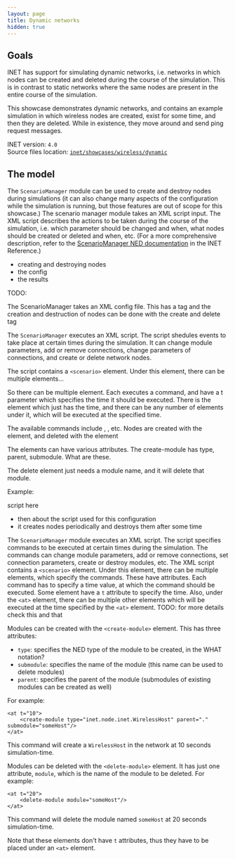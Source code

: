 ```yaml
---
layout: page
title: Dynamic networks
hidden: true
---
```


## Goals

<!--
INET has support for simulating dynamic networks, i.e. networks in which nodes can be created
and deleted during the course of the simulation, instead of a static network where the same nodes
are present in the entire course of the simulation.
-->

INET has support for simulating dynamic networks, i.e. networks in which nodes can be created
and deleted during the course of the simulation. This is in contrast to static networks where the same nodes
are present in the entire course of the simulation.

This showcase demonstrates dynamic networks, and contains an example simulation in which wireless nodes are
created, exist for some time, and then they are deleted. While in existence, they move around and send ping request
messages.

INET version: `4.0`<br>
Source files location: <a href="https://github.com/inet-framework/inet-showcases/tree/master/wireless/dynamic" target="_blank">`inet/showcases/wireless/dynamic`</a>

## The model

The `ScenarioManager` module can be used to create and destroy nodes during simulations (it can also change many aspects of the configuration while the simulation is running, but those features are out of scope for this showcase.) The scenario manager module takes an XML script input. The XML script describes the actions to be taken during the course of the simulation, i.e. which parameter should be changed and when, what nodes should be created or deleted and when, etc. (For a more comprehensive description, refer to the <a href="https://omnetpp.org/doc/inet/api-current/neddoc/index.html?p=inet.common.scenario.ScenarioManager.html" target="_blank">ScenarioManager NED documentation</a> in the INET Reference.)

- creating and destroying nodes
- the config
- the results

TODO:

The ScenarioManager takes an XML config file. This has a <scenario> tag
and the creation and destruction of nodes can be done with the create and delete tag

The `ScenarioManager` executes an XML script. The script shedules events to take place at certain times
during the simulation. It can change module parameters, add or remove connections, change parameters of connections, and create or delete network nodes.

The script contains a `<scenario>` element. Under this element, there can be multiple elements...

So there can be multiple element. Each executes a command, and have a t parameter which specifies the time it should be executed. There is the <at> element which just has the time, and there can be any number of elements under it, which will be executed at the specified time.

The available commands include <set-param>, <connect>, etc.
Nodes are created with the <create-module> element, and deleted with the <delete-module> element

The elements can have various attributes. The create-module has type, parent, submodule.
What are these.

The delete element just needs a module name, and it will delete that module.

Example:

script here

- then about the script used for this configuration
- it creates nodes periodically and destroys them after some time


The `ScenarioManager` module executes an XML script. The script specifies commands to be executed at certain times during the simulation. The commands can change module parameters, add or remove connections,
set connection parameters, create or destroy modules, etc. The XML script contains a `<scenario>` element.
Under this element, there can be multiple elements, which specify the commands. These have attributes. Each command has to specify a time value, at which the command should be executed. Some element have a `t` attribute to specify the time. Also, under the `<at>` element, there can be multiple other elements which will be executed at the time specified by the `<at>` element. TODO: for more details check this and that

Modules can be created with the `<create-module>` element. This has three attributes:

- `type`: specifies the NED type of the module to be created, in the WHAT notation?
- `submodule`: specifies the name of the module (this name can be used to delete modules)
- `parent`: specifies the parent of the module (submodules of existing modules can be created as well)

For example:

``` {.snippet}
<at t="10">
    <create-module type="inet.node.inet.WirelessHost" parent="." submodule="someHost"/>
</at>
```

This command will create a `WirelessHost` in the network at 10 seconds simulation-time.

Modules can be deleted with the `<delete-module>` element. It has just one attribute, `module`, which is the name of the module to be deleted. For example:

``` {.snippet}
<at t="20">
    <delete-module module="someHost"/>
</at>
```

This command will delete the module named `someHost` at 20 seconds simulation-time.

Note that these elements don't have `t` attributes, thus they have to be placed under an `<at>` element.

